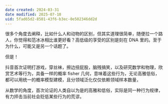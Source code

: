 ```yaml
---
date created: 2024-03-31
date modified: 2025-07-10
uid: 5fad65d2-8501-43f6-b3ec-0e502346dd2d
---
```


很多个角度去阐释，比如什么人和动物的区别，但其实道理很简单，随便拉一个路人，你觉得和范冰冰相比谁更好看？高低级的享受的区别是刻在 DNA 里的。至于为什么，可能又是另一个话题了。

<!-- more -->

但是！

抖音首次证明打游戏，穿丝袜，擦边扭屁股，脑残搞笑，以及研究数学和物理，欣赏艺术等行为，具备一样的概率 fisher 几何，意味着这些行为，无论高雅低俗，都可以用统一的概率模型建模，且分领域泛化仅仅依赖领域样本数量，

从数学的角度，首次论证的人类自以为是的高雅和低俗，实际是同一种行为规律，有力抨击当前社会贬低某些行为的荒谬。
